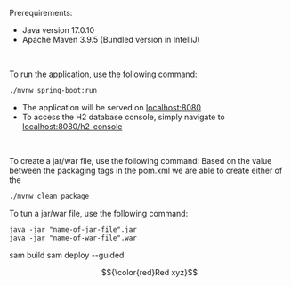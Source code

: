 Prerequirements:
- Java version 17.0.10
- Apache Maven 3.9.5 (Bundled version in IntelliJ) 

<br/>

To run the application, use the following command: 

```diff
./mvnw spring-boot:run
```

- The application will be served on [localhost:8080](http://localhost:8080/)
- To access the H2 database console, simply navigate to [localhost:8080/h2-console](http://localhost:8080/h2-console/)

<br/>

To create a jar/war file, use the following command:
Based on the value between the packaging tags in the pom.xml we are able to create either of the 
```diff
./mvnw clean package
```

To tun a jar/war file, use the following command:
```diff
java -jar "name-of-jar-file".jar
java -jar "name-of-war-file".war 
```


sam build
sam deploy --guided


$${\color{red}Red xyz}$$


